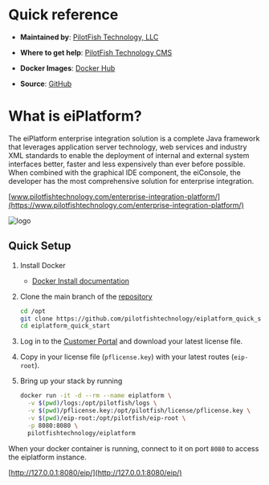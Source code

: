 # Quick reference

-	**Maintained by**: [PilotFish Technology, LLC](https://www.pilotfishtechnology.com)

-	**Where to get help**: [PilotFish Technology CMS](https://cms.pilotfishtechnology.com)

-   **Docker Images**: [Docker Hub](https://hub.docker.com/u/pilotfishtechnology)

-   **Source**: [GitHub](https://github.com/pilotfishtechnology)

# What is eiPlatform?
The eiPlatform enterprise integration solution is a complete Java framework that leverages application server technology, web services and industry XML standards to enable the deployment of internal and external system interfaces better, faster and less expensively than ever before possible. When combined with the graphical IDE component, the eiConsole, the developer has the most comprehensive solution for enterprise integration.

[www.pilotfishtechnology.com/enterprise-integration-platform/](https://www.pilotfishtechnology.com/enterprise-integration-platform/)

![logo](https://www.pilotfishtechnology.com/wp-content/uploads/2015/03/pilotfish-logo.png)

## Quick Setup

1. Install Docker

	- [Docker Install documentation](https://docs.docker.com/install/)

2. Clone the main branch of the [repository](https://github.com/pilotfishtechnology/eiplatform_quick_start)

	```bash
	cd /opt
	git clone https://github.com/pilotfishtechnology/eiplatform_quick_start
	cd eiplatform_quick_start
	```

3. Log in to the [Customer Portal](https://customerportal.pilotfishtechnology.com/portal/login.html) and download your latest license file.

4. Copy in your license file (`pflicense.key`) with your latest routes (`eip-root`).

5. Bring up your stack by running

	```bash
	docker run -it -d --rm --name eiplatform \
	  -v $(pwd)/logs:/opt/pilotfish/logs \
	  -v $(pwd)/pflicense.key:/opt/pilotfish/license/pflicense.key \
	  -v $(pwd)/eip-root:/opt/pilotfish/eip-root \
	  -p 8080:8080 \
	  pilotfishtechnology/eiplatform
	```

When your docker container is running, connect to it on port `8080` to access the eiplatform instance.

[http://127.0.0.1:8080/eip/](http://127.0.0.1:8080/eip/)
